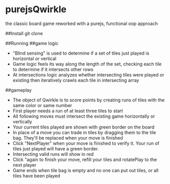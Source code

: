# purejsQwirkle
the classic board game reworked with a purejs, functional oop approach



##Install
  git clone

##Running
##game logic
* "Blind sensing" is used to determine if a set of tiles just played is horizontal or vertical
* Game logic feels its way along the length of the set, checking each tile to determine if it intersects other rows 
* At intersections logic analyzes whether intersecting tiles were played or existing then iteratively crawls each tile in intersecting array 


##gameplay
* The object of Qwirkle is to score points by creating runs of tiles with the same color or same number
* First player needs a run of at least three tiles to start
* All following moves must intersect the existing game horizontally or vertically
* Your current tiles played are shown with green border on the board
* In place of a move you can trade in tiles by dragging them to the tile bag.  They'll be replaced when your move is finished
* Click "NextPlayer" when your move is finished to verify it.  Your run of tiles just played will have a green border.  
* Intersecting valid runs will show in red
* Click "again to finish your move, refill your tiles and rotatePlay to the next player
* Game ends when tile bag is empty and no one can put out tiles, or all tiles have been played


